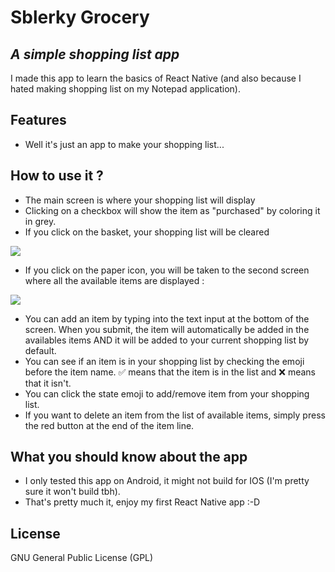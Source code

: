 # Sblerky Grocery

## _A simple shopping list app_

I made this app to learn the basics of React Native (and also because I hated making shopping list on my Notepad application).

## Features

- Well it's just an app to make your shopping list...

## How to use it ?

- The main screen is where your shopping list will display
- Clicking on a checkbox will show the item as "purchased" by coloring it in grey.
- If you click on the basket, your shopping list will be cleared

![](https://cdn.discordapp.com/attachments/849667753295347745/963482780019347466/unknown.png)

- If you click on the paper icon, you will be taken to the second screen where all the available items are displayed :

![](https://cdn.discordapp.com/attachments/849667753295347745/963482850852737055/unknown.png)

- You can add an item by typing into the text input at the bottom of the screen. When you submit, the item will automatically be added in the availables items AND it will be added to your current shopping list by default.
- You can see if an item is in your shopping list by checking the emoji before the item name. ✅ means that the item is in the list and ❌ means that it isn't.
- You can click the state emoji to add/remove item from your shopping list.
- If you want to delete an item from the list of available items, simply press the red button at the end of the item line.

## What you should know about the app

- I only tested this app on Android, it might not build for IOS (I'm pretty sure it won't build tbh).
- That's pretty much it, enjoy my first React Native app :-D

## License

GNU General Public License (GPL)
